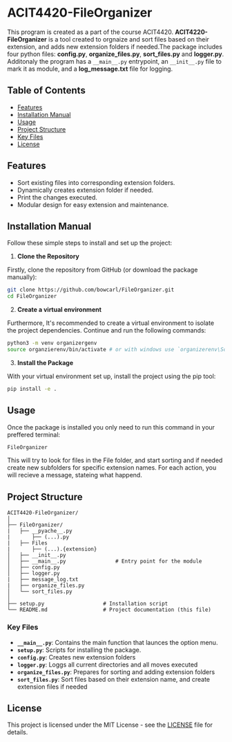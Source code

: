 # ACIT4420-FileOrganizer

This program is created as a part of the course ACIT4420. **ACIT4220-FileOrganizer** is a tool created to orgnaize and sort files based on their extension, and adds new extension folders if needed.The package includes four python files: **config.py**, **organize_files.py**, **sort_files.py** and **logger.py**. Additonaly the program has a `__main__.py` entrypoint, an `__init__.py` file to mark it as module, and a **log_message.txt** file for logging.

## Table of Contents
- [Features](#features)
- [Installation Manual](#installation)
- [Usage](#usage)
- [Project Structure](#project-structure)
- [Key Files](#key-files)
- [License](#license)
  
## Features
- Sort existing files into corresponding extension folders.
- Dynamically creates extension folder if needed.
- Print the changes executed.
- Modular design for easy extension and maintenance.
  
## Installation Manual

Follow these simple steps to install and set up the project:

1. **Clone the Repository**

Firstly, clone the repository from GitHub (or download the package manually):

```bash
git clone https://github.com/bowcarl/FileOrganizer.git
cd FileOrganizer
```
2. **Create a virtual environment**

Furthermore, It's recommended to create a virtual environment to isolate the project dependencies. Continue and run the following commands:

```bash
python3 -m venv organizergenv
source organzierenv/bin/activate # or with windows use `organizerenv\Scripts\activate`
```

3. **Install the Package**

With your virtual environment set up, install the project using the pip tool:

```bash
pip install -e .
```

## Usage
Once the package is installed you only need to run this command in your preffered terminal:
```bash
FileOrganizer
```
This will try to look for files in the File folder, and start sorting and if needed create new subfolders for specific extension names. For each action, you will recieve a message, stateing what happend.

## Project Structure
```
ACIT4420-FileOrganizer/
│
├── FileOrganizer/
|   ├── __pyache__.py
|       ├── (...).py
|   ├── Files
|       ├── (...).{extension}
│   ├── __init__.py
│   ├── __main__.py                # Entry point for the module
│   ├── config.py
│   ├── logger.py
|   ├── message_log.txt
|   ├── organize_files.py
│   └── sort_files.py
│
├── setup.py                   # Installation script
└── README.md                  # Project documentation (this file)
```
### Key Files
- **`__main__.py`**: Contains the main function that launces the option menu.
- **`setup.py`**: Scripts for installing the package.
- **`config.py`**: Creates new extension folders
- **`logger.py`**: Loggs all current directories and all moves executed 
- **`organize_files.py`**: Prepares for sorting and adding extension folders
- **`sort_files.py`**: Sort files based on their extension name, and create extension files if needed

## License
This project is licensed under the MIT License - see the [LICENSE](https://github.com/shailendrabhandari/project_game/blob/main/LICENSE) file for details.

